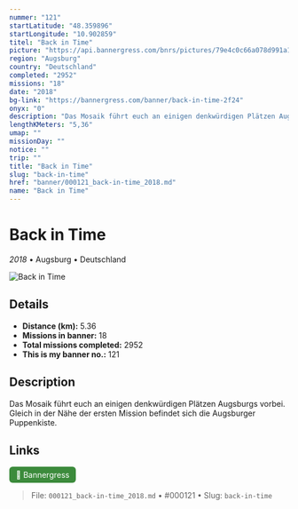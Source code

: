 ```yaml
---
nummer: "121"
startLatitude: "48.359896"
startLongitude: "10.902859"
titel: "Back in Time"
picture: "https://api.bannergress.com/bnrs/pictures/79e4c0c66a078d991a1eea557c26cdf7"
region: "Augsburg"
country: "Deutschland"
completed: "2952"
missions: "18"
date: "2018"
bg-link: "https://bannergress.com/banner/back-in-time-2f24"
onyx: "0"
description: "Das Mosaik führt euch an einigen denkwürdigen Plätzen Augsburgs vorbei. Gleich in der  Nähe der ersten Mission befindet sich die Augsburger Puppenkiste."
lengthKMeters: "5,36"
umap: ""
missionDay: ""
notice: ""
trip: ""
title: "Back in Time"
slug: "back-in-time"
href: "banner/000121_back-in-time_2018.md"
name: "Back in Time"
---
```

# Back in Time

*2018* • Augsburg • Deutschland

![Back in Time](https://api.bannergress.com/bnrs/pictures/79e4c0c66a078d991a1eea557c26cdf7)



## Details
- **Distance (km):** 5.36
- **Missions in banner:** 18
- **Total missions completed:** 2952
- **This is my banner no.:** 121



## Description
Das Mosaik führt euch an einigen denkwürdigen Plätzen Augsburgs vorbei. Gleich in der  Nähe der ersten Mission befindet sich die Augsburger Puppenkiste.



## Links
<a href="https://bannergress.com/banner/back-in-time-2f24" target="_blank" style="display:inline-block;margin-right:8px;padding:6px 12px;background:#3c8b3c;color:#fff;text-decoration:none;border-radius:6px;">🔗 Bannergress</a>



> File: `000121_back-in-time_2018.md`
> • #000121
> • Slug: `back-in-time`
